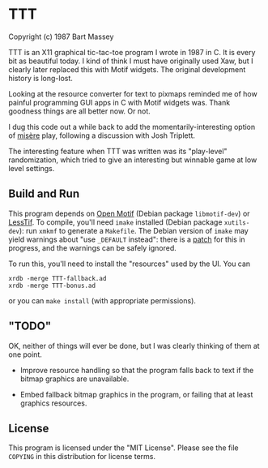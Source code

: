 # TTT
Copyright (c) 1987 Bart Massey

TTT is an X11 graphical tic-tac-toe program I wrote in 1987
in C.  It is every bit as beautiful today. I kind of think I
must have originally used Xaw, but I clearly later replaced
this with Motif widgets. The original development history is
long-lost.

Looking at the resource converter for text to pixmaps
reminded me of how painful programming GUI apps in C with
Motif widgets was.  Thank goodness things are all better
now.  Or not.

I dug this code out a while back to add the
momentarily-interesting option of
[mis&egrave;re](http://en.wikipedia.org/wiki/Mis%C3%A8re)
play, following a discussion with Josh Triplett.

The interesting feature when TTT was written was its
"play-level" randomization, which tried to give an
interesting but winnable game at low level settings.

## Build and Run

This program depends on
[Open Motif](http://www.opengroup.org/openmotif/) (Debian
package `libmotif-dev`) or
[LessTif](http://lesstif.sourceforge.net). To compile,
you'll need `imake` installed (Debian package `xutils-dev`):
run `xmkmf` to generate a `Makefile`. The Debian version of
`imake` may yield warnings about "use `_DEFAULT` instead":
there is a
[patch](https://bugs.debian.org/cgi-bin/bugreport.cgi?bug=870836)
for this in progress, and the warnings can be safely
ignored.

To run this, you'll need to install the "resources" used by
the UI. You can

    xrdb -merge TTT-fallback.ad
    xrdb -merge TTT-bonus.ad

or you can `make install` (with appropriate permissions).

## "TODO"

OK, neither of things will ever be done, but I was clearly
thinking of them at one point.

* Improve resource handling so that the program falls back
  to text if the bitmap graphics are unavailable.

* Embed fallback bitmap graphics in the program, or failing
  that at least graphics resources.

## License

This program is licensed under the "MIT License". Please see
the file `COPYING` in this distribution for license terms.

